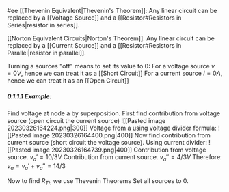#ee
[[Thevenin Equivalent|Thevenin's Theorem]]: Any linear circuit can be replaced by a [[Voltage Source]] and a [[Resistor#Resistors in Series|resistor in series]].

[[Norton Equivalent Circuits|Norton's Theorem]]: Any linear circuit can be replaced by a [[Current Source]] and a [[Resistor#Resistors in Parallel|resistor in parallel]].

Turning a sources "off" means to set its value to 0:
For a voltage source $v = 0V$, hence we can treat it as a [[Short Circuit]]
For a current source $i=0A$, hence we can treat it as an [[Open Circuit]]

##### 0.1.1.1 Example:
Find voltage at node a by superposition.
First find contribution from voltage source (open circuit the current source)
![[Pasted image 20230326164224.png|300]]
Voltage from a using voltage divider formula:
![[Pasted image 20230326164400.png|400]]
Now find contribution from current source (short circuit the voltage source). Using current divider:
![[Pasted image 20230326164739.png|400]]
Contribution from voltage source. $v_a' = 10/3V$
Contribution from current source. $v_a'' = 4/3V$
Therefore: $v_a=v_a' + v_a'' = 14/3$

Now to find $R_{Th}$ we use Thevenin Theorems
Set all sources to 0.

